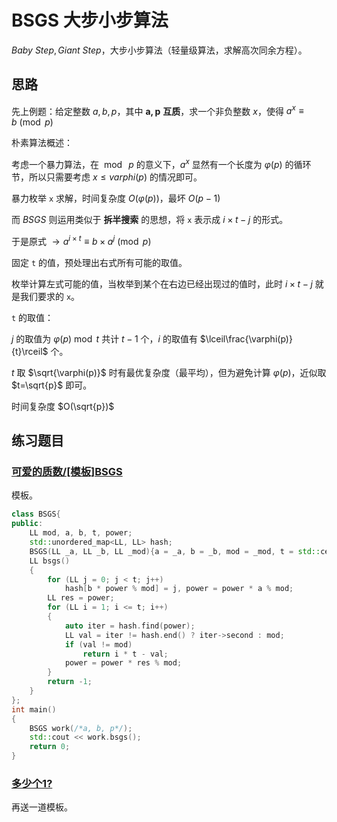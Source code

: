 # BSGS 大步小步算法

$Baby~Step, Giant~Step$，大步小步算法（轻量级算法，求解高次同余方程）。

## 思路

先上例题：给定整数 $a,b,p$，其中 $\mathbf{a,p}$ **互质**，求一个非负整数 $x$，使得 $a^x\equiv b\pmod p$

朴素算法概述：

考虑一个暴力算法，在 $\bmod~p$ 的意义下，$a^x$ 显然有一个长度为 $\varphi(p)$ 的循环节，所以只需要考虑 $x\le varphi(p)$ 的情况即可。

暴力枚举 `x` 求解，时间复杂度 $O(\varphi(p))$，最坏 $O(p-1)$

而 $BSGS$ 则运用类似于 **拆半搜索** 的思想，将 `x` 表示成 $i\times t - j$ 的形式。

于是原式 $\to a^{i\times t}\equiv b\times a^{j}\pmod p$

固定 `t` 的值，预处理出右式所有可能的取值。

枚举计算左式可能的值，当枚举到某个在右边已经出现过的值时，此时 $i\times t - j$ 就是我们要求的 `x`。

`t` 的取值：

$j$ 的取值为 $\varphi(p) \bmod t$ 共计 $t-1$ 个，$i$ 的取值有 $\lceil\frac{\varphi(p)}{t}\rceil$ 个。

$t$ 取 $\sqrt{\varphi(p)}$ 时有最优复杂度（最平均），但为避免计算 $\varphi(p)$，近似取 $t=\sqrt{p}$ 即可。

时间复杂度 $O(\sqrt{p})$

## 练习题目

### [可爱的质数/[模板]BSGS](https://www.luogu.com.cn/problem/P3846)

模板。

```cpp
class BSGS{
public:
    LL mod, a, b, t, power;
    std::unordered_map<LL, LL> hash;
    BSGS(LL _a, LL _b, LL _mod){a = _a, b = _b, mod = _mod, t = std::ceil(std::sqrt(mod)) + 1, power = 1;};
    LL bsgs()
    {
        for (LL j = 0; j < t; j++)
            hash[b * power % mod] = j, power = power * a % mod;
        LL res = power;
        for (LL i = 1; i <= t; i++)
        {
            auto iter = hash.find(power);
            LL val = iter != hash.end() ? iter->second : mod;
            if (val != mod)
                return i * t - val;
            power = power * res % mod;
        }
        return -1;
    }
};
int main()
{
    BSGS work(/*a, b, p*/);
    std::cout << work.bsgs();
    return 0;
}
```

### [多少个1?](https://www.luogu.com.cn/problem/P4884)

再送一道模板。
